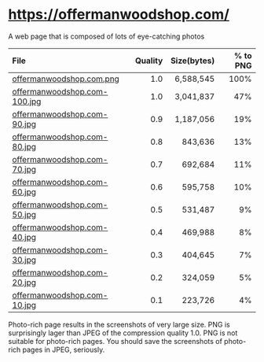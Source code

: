 # https://offermanwoodshop.com/

A web page that is composed of lots of eye-catching photos

|File|Quality|Size(bytes)|% to PNG|
|:---|------:|----------:|-----:|
| [offermanwoodshop.com.png](./offermanwoodshop.com.png) | 1.0 | 6,588,545 | 100% |
| [offermanwoodshop.com-100.jpg](./offermanwoodshop.com-100.jpg) | 1.0 | 3,041,837 | 47% |
| [offermanwoodshop.com-90.jpg](./offermanwoodshop.com-90.jpg) | 0.9 | 1,187,056 | 19% |
| [offermanwoodshop.com-80.jpg](./offermanwoodshop.com-80.jpg) | 0.8 | 843,636 | 13% |
| [offermanwoodshop.com-70.jpg](./offermanwoodshop.com-70.jpg) | 0.7 | 692,684 | 11% |
| [offermanwoodshop.com-60.jpg](./offermanwoodshop.com-60.jpg) | 0.6 | 595,758 | 10% |
| [offermanwoodshop.com-50.jpg](./offermanwoodshop.com-50.jpg) | 0.5 | 531,487 | 9% |
| [offermanwoodshop.com-40.jpg](./offermanwoodshop.com-40.jpg) | 0.4 | 469,988 | 8% |
| [offermanwoodshop.com-30.jpg](./offermanwoodshop.com-30.jpg) | 0.3 | 404,645 | 7% |
| [offermanwoodshop.com-20.jpg](./offermanwoodshop.com-20.jpg) | 0.2 | 324,059 | 5% |
| [offermanwoodshop.com-10.jpg](./offermanwoodshop.com-10.jpg) | 0.1 | 223,726 | 4% |

Photo-rich page results in the screenshots of very large size. PNG is surprisingly lager than JPEG of the compression quality 1.0. PNG is not suitable for photo-rich pages. You should save the screenshots of photo-rich pages in JPEG, seriously.

